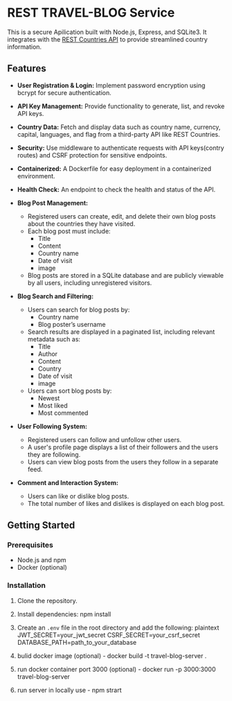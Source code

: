 # REST TRAVEL-BLOG Service

This is a secure Apilication built with Node.js, Express, and SQLite3. It integrates with the [REST Countries API](https://restcountries.com) to provide streamlined country information.

## Features
- **User Registration & Login:** Implement password encryption using bcrypt for secure authentication.
- **API Key Management:** Provide functionality to generate, list, and revoke API keys.
- **Country Data:** Fetch and display data such as country name, currency, capital, languages, and flag from a third-party API like REST Countries.
- **Security:** Use middleware to authenticate requests with API keys(contry routes) and CSRF protection for sensitive endpoints.
- **Containerized:** A Dockerfile for easy deployment in a containerized environment.
- **Health Check:** An endpoint to check the health and status of the API.

- **Blog Post Management:**
  - Registered users can create, edit, and delete their own blog posts about the countries they have visited.
  - Each blog post must include:
    - Title
    - Content
    - Country name
    - Date of visit
    - image
  - Blog posts are stored in a SQLite database and are publicly viewable by all users, including unregistered visitors.

- **Blog Search and Filtering:**
  - Users can search for blog posts by:
    - Country name
    - Blog poster’s username
  - Search results are displayed in a paginated list, including relevant metadata such as:
    - Title
    - Author
    - Content
    - Country
    - Date of visit
    - image
  - Users can sort blog posts by:
    - Newest
    - Most liked
    - Most commented    

- **User Following System:**
  - Registered users can follow and unfollow other users.
  - A user's profile page displays a list of their followers and the users they are following.
  - Users can view blog posts from the users they follow in a separate feed.

- **Comment and Interaction System:**
  - Users can like or dislike blog posts.
  - The total number of likes and dislikes is displayed on each blog post.
  

## Getting Started

### Prerequisites

- Node.js and npm
- Docker (optional)

### Installation

1. Clone the repository.
2. Install dependencies:
   npm install

3. Create an `.env` file in the root directory and add the following:
   plaintext
   JWT_SECRET=your_jwt_secret
   CSRF_SECRET=your_csrf_secret
   DATABASE_PATH=path_to_your_database

4. bulid docker image (optional) - docker build -t travel-blog-server . 

5. run docker container port 3000 (optional) - docker run -p 3000:3000 travel-blog-server 

6. run server in locally use - npm strart
